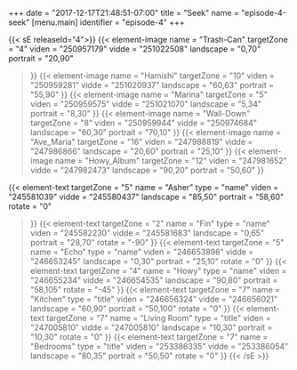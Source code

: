 +++
date = "2017-12-17T21:48:51-07:00"
title = "Seek"
name = "episode-4-seek"
[menu.main]
  identifier = "episode-4"
+++

{{< sE releaseId="4">}}
  {{< element-image
    name        =  "Trash-Can"
    targetZone  =  "4"
    viden       = "250957179"
    vidde       = "251022508"
    landscape    = "0,70"
    portrait    = "20,90"
  >}}
  {{< element-image
    name        =  "Hamishi"
    targetZone  =  "10"
    viden       = "250959281"
    vidde       = "251020937"
    landscape    = "60,63"
    portrait    = "55,90"
  >}}
  {{< element-image
    name        =  "Marina"
    targetZone  =  "5"
    viden       = "250959575"
    vidde       = "251021070"
    landscape    = "5,34"
    portrait    = "8,30"
  >}}
  {{< element-image
    name        =  "Wall-Down"
    targetZone  =  "8"
    viden       = "250959944"
    vidde       = "250974684"
    landscape    = "60,30"
    portrait    = "70,10"
  >}}
  {{< element-image
    name        =  "Ave_Maria"
    targetZone  =  "16"
    viden       = "247988819"
    vidde       = "247986866"
    landscape   = "20,60"
    portrait    = "25,10"
  >}}
  {{< element-image
    name        =  "Howy_Album"
    targetZone  =  "12"
    viden       = "247981652"
    vidde       = "247982473"
    landscape   = "90,20"
    portrait    = "50,60"
  >}}


  {{< element-text
    targetZone  =  "5"
    name        =  "Asher"
    type        = "name"
    viden       = "245581039"
    vidde       = "245580437"
    landscape    = "85,50"
    portrait    = "58,60"
    rotate      = "0"
  >}}
  {{< element-text
    targetZone  =  "2"
    name        =  "Fin"
    type        = "name"
    viden       = "245582230"
    vidde       = "245581683"
    landscape   = "0,65"
    portrait    = "28,70"
    rotate      = "-90"
  >}}
  {{< element-text
    targetZone  =  "5"
    name        =  "Echo"
    type        = "name"
    viden       = "246653898"
    vidde       = "246653245"
    landscape   = "0,30"
    portrait    = "25,10"
    rotate      = "0"
  >}}
  {{< element-text
    targetZone  =  "4"
    name        =  "Howy"
    type        = "name"
    viden       = "246655234"
    vidde       = "246654535"
    landscape   = "90,80"
    portrait    = "58,105"
    rotate      = "-45"
  >}}
  {{< element-text
    targetZone  =  "7"
    name        =  "Kitchen"
    type        = "title"
    viden       = "246656324"
    vidde       = "246656021"
    landscape   = "60,90"
    portrait    = "50,100"
    rotate      = "0"
  >}}
  {{< element-text
    targetZone  =  "7"
    name        =  "Living Room"
    type        = "title"
    viden       = "247005810"
    vidde       = "247005810"
    landscape   = "10,30"
    portrait    = "10,30"
    rotate      = "0"
  >}}
  {{< element-text
    targetZone  =  "7"
    name        =  "Bedrooms"
    type        = "title"
    viden       = "253386335"
    vidde       = "253386054"
    landscape   = "80,35"
    portrait    = "50,50"
    rotate      = "0"
  >}}
{{< /sE >}}
